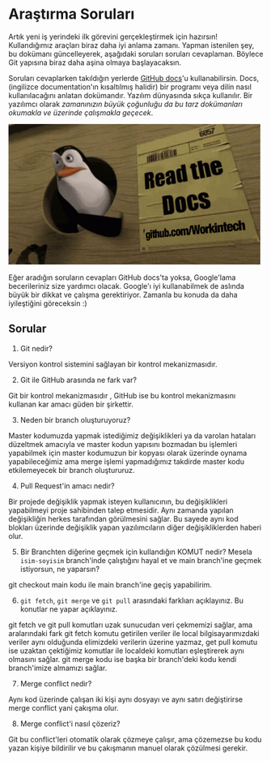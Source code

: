 # Araştırma Soruları

Artık yeni iş yerindeki ilk görevini gerçekleştirmek için hazırsın! Kullandığımız araçları biraz daha iyi anlama zamanı. Yapman istenilen şey, bu dokümanı güncelleyerek, aşağıdaki soruları soruları cevaplaman. Böylece Git yapısına biraz daha aşina olmaya başlayacaksın.

Soruları cevaplarken takıldığın yerlerde [GitHub docs](https://docs.github.com/en)'u kullanabilirsin. Docs, (ingilizce documentation'ın kısaltılmış halidir) bir programı veya dilin nasıl kullanılacağını anlatan dokümandır. Yazılım dünyasında sıkça kullanılır. Bir yazılımcı olarak _zamanınızın büyük çoğunluğu da bu tarz dokümanları okumakla ve üzerinde çalışmakla geçecek_.

![READ THE DOCS](https://github.com/Workintech/FSWeb-S1G1-Projesi-Web-Development-Projesi-icin-Git/blob/main/read-the-docs-wit.gif?raw=true)

Eğer aradığın soruların cevapları GitHub docs'ta yoksa, Google'lama becerileriniz size yardımcı olacak. Google'ı iyi kullanabilmek de aslında büyük bir dikkat ve çalışma gerektiriyor. Zamanla bu konuda da daha iyileştiğini göreceksin :)

## Sorular

1. Git nedir?

Versiyon kontrol sistemini sağlayan bir kontrol mekanizmasıdır.

2. Git ile GitHub arasında ne fark var?

Git bir kontrol mekanizmasıdır , GitHub ise bu kontrol mekanizmasını kullanan kar amacı güden bir şirkettir.

3. Neden bir branch oluşturuyoruz?

Master kodumuzda yapmak istediğimiz değişiklikleri ya da varolan hataları düzeltmek amacıyla ve master kodun yapısını bozmadan bu işlemleri yapabilmek için master kodumuzun bir kopyası olarak üzerinde oynama yapabileceğimiz ama merge işlemi yapmadığımız takdirde master kodu etkilemeyecek bir branch oluştururuz.

4. Pull Request'in amacı nedir?

Bir projede değişiklik yapmak isteyen kullanıcının, bu değişiklikleri yapabilmeyi proje sahibinden talep etmesidir. Aynı zamanda yapılan değişikliğin herkes tarafından görülmesini sağlar. Bu sayede aynı kod blokları üzerinde değişiklik yapan yazılımcıların diğer değişikliklerden haberi olur.

5. Bir Branchten diğerine geçmek için kullandığın KOMUT nedir? Mesela `isim-soyisim` branch'inde çalıştığını hayal et ve main branch'ine geçmek istiyorsun, ne yaparsın?

git checkout main kodu ile main branch'ine geçiş yapabilirim.

6. `git fetch`, `git merge` ve `git pull` arasındaki farklıarı açıklayınız. Bu konutlar ne yapar açıklayınız.

git fetch ve git pull komutları uzak sunucudan veri çekmemizi sağlar, ama aralarındaki fark git fetch komutu getirilen veriler ile local bilgisayarımızdaki veriler aynı olduğunda elimizdeki verilerin üzerine yazmaz, get pull komutu ise uzaktan çektiğimiz komutlar ile localdeki komutları eşleştirerek aynı olmasını sağlar. git merge kodu ise başka bir branch'deki kodu kendi branch'imize almamızı sağlar.

7. Merge conflict nedir?

Aynı kod üzerinde çalışan iki kişi aynı dosyayı ve aynı satırı değiştirirse merge conflict yani çakışma olur.

8. Merge conflict'i nasıl çözeriz?

Git bu conflict'leri otomatik olarak çözmeye çalışır, ama çözemezse bu kodu yazan kişiye bildirilir ve bu çakışmanın manuel olarak çözülmesi gerekir.

